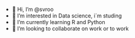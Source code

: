 - 👋 Hi, I’m @svroo
- 👀 I’m interested in Data science, i´m studing 
- 🌱 I’m currently learning R and Python
- 💞️ I’m looking to collaborate on work or to work

<!---
svroo/svroo is a ✨ special ✨ repository because its `README.md` (this file) appears on your GitHub profile.
You can click the Preview link to take a look at your changes.
--->
